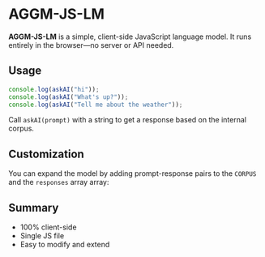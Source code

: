 # AGGM-JS-LM

**AGGM-JS-LM** is a simple, client-side JavaScript language model. It runs entirely in the browser—no server or API needed.

## Usage

```javascript
console.log(askAI("hi"));
console.log(askAI("What's up?"));
console.log(askAI("Tell me about the weather"));
```

Call `askAI(prompt)` with a string to get a response based on the internal corpus.

## Customization

You can expand the model by adding prompt-response pairs to the `CORPUS` and the `responses` array array:

## Summary

- 100% client-side
- Single JS file
- Easy to modify and extend

